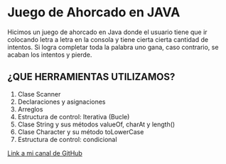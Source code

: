 # Juego de Ahorcado en JAVA
Hicimos un juego de ahorcado en Java donde el usuario tiene que ir colocando letra a letra en la consola y tiene cierta cierta cantidad de intentos. Si logra completar toda la palabra uno gana, caso contrario, se acaban los intentos y pierde.

## ¿QUE HERRAMIENTAS UTILIZAMOS?
1.  Clase Scanner
2.  Declaraciones y asignaciones
3.  Arreglos
4.  Estructura de control: Iterativa (Bucle)
5.  Clase String y sus métodos valueOf, charAt y length()
6.  Clase Character y su método toLowerCase
7.  Estructura de control: condicional

[Link a mi canal de GitHub](https://github.com/1234alexis12)